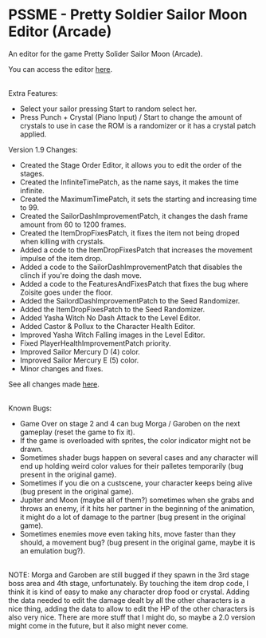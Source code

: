 # PSSME - Pretty Soldier Sailor Moon Editor (Arcade)
An editor for the game Pretty Solider Sailor Moon (Arcade).
<br/>

You can access the editor [here](https://gamehackfan.github.io/pssme/).
<br/><br/>

Extra Features:
- Select your sailor pressing Start to random select her.
- Press Punch + Crystal (Piano Input) / Start to change the amount of crystals to use in case the ROM is a randomizer or it has a crystal patch applied.

Version 1.9 Changes:
- Created the Stage Order Editor, it allows you to edit the order of the stages.
- Created the InfiniteTimePatch, as the name says, it makes the time infinite.
- Created the MaximumTimePatch, it sets the starting and increasing time to 99.
- Created the SailorDashImprovementPatch, it changes the dash frame amount from 60 to 1200 frames.
- Created the ItemDropFixesPatch, it fixes the item not being droped when killing with crystals.
- Added a code to the ItemDropFixesPatch that increases the movement impulse of the item drop.
- Added a code to the SailorDashImprovementPatch that disables the clinch if you're doing the dash move.
- Added a code to the FeaturesAndFixesPatch that fixes the bug where Zoisite goes under the floor.
- Added the SailordDashImprovementPatch to the Seed Randomizer.
- Added the ItemDropFixesPatch to the Seed Randomizer.
- Added Yasha Witch No Dash Attack to the Level Editor.
- Added Castor & Pollux to the Character Health Editor.
- Improved Yasha Witch Falling images in the Level Editor.
- Fixed PlayerHealthImprovementPatch priority.
- Improved Sailor Mercury D (4) color.
- Improved Sailor Mercury E (5) color.
- Minor changes and fixes.

See all changes made [here](https://github.com/GameHackFan/pssme/blob/main/changelog).
<br/><br/>

Known Bugs:
- Game Over on stage 2 and 4 can bug Morga / Garoben on the next gameplay (reset the game to fix it).
- If the game is overloaded with sprites, the color indicator might not be drawn.
- Sometimes shader bugs happen on several cases and any character will end up holding weird color values for their palletes temporarily (bug present in the original game).
- Sometimes if you die on a custscene, your character keeps being alive (bug present in the original game).
- Jupiter and Moon (maybe all of them?) sometimes when she grabs and throws an enemy, if it hits her partner in the beginning of the animation, it might do a lot of damage to the partner (bug present in the original game).
- Sometimes enemies move even taking hits, move faster than they should, a movement bug? (bug present in the original game, maybe it is an emulation bug?).
<br/><br/>

NOTE: Morga and Garoben are still bugged if they spawn in the 3rd stage boss area and 4th stage, unfortunately. By touching the item drop code, I think it is kind of easy to make any character drop food or crystal. Adding the data needed to edit the damage dealt by all the other characters is a nice thing, adding the data to allow to edit the HP of the other characters is also very nice. There are more stuff that I might do, so maybe a 2.0 version might come in the future, but it also might never come.
